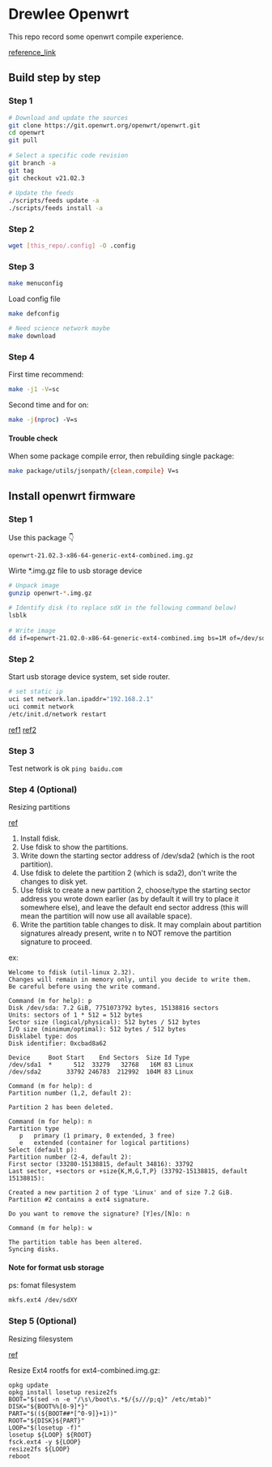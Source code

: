# Drewlee Openwrt

This repo record some openwrt compile experience.

[reference_link](https://openwrt.org/docs/guide-developer/toolchain/use-buildsystem)

## Build step by step

### Step 1

```sh
# Download and update the sources
git clone https://git.openwrt.org/openwrt/openwrt.git
cd openwrt
git pull
 
# Select a specific code revision
git branch -a
git tag
git checkout v21.02.3
 
# Update the feeds
./scripts/feeds update -a
./scripts/feeds install -a
```

### Step 2

```sh
wget [this_repo/.config] -O .config
```

### Step 3

```sh
make menuconfig
```

Load config file

```sh
make defconfig

# Need science network maybe
make download
```

### Step 4

First time recommend:

```sh
make -j1 -V=sc
```

Second time and for on:

```sh
make -j(nproc) -V=s
```

#### Trouble check

When some package compile error,
then rebuilding single package:

```sh
make package/utils/jsonpath/{clean,compile} V=s
```

## Install openwrt firmware

### Step 1

Use this package 👇

`openwrt-21.02.3-x86-64-generic-ext4-combined.img.gz`

Wirte *.img.gz file to usb storage device

```sh
# Unpack image
gunzip openwrt-*.img.gz
 
# Identify disk (to replace sdX in the following command below)
lsblk
 
# Write image
dd if=openwrt-21.02.0-x86-64-generic-ext4-combined.img bs=1M of=/dev/sdX
```

### Step 2

Start usb storage device system, set side router.

```sh
# set static ip
uci set network.lan.ipaddr="192.168.2.1"
uci commit network
/etc/init.d/network restart
```

[ref1](https://pfschina.org/wp/?p=8031)
[ref2](https://sspai.com/post/68511)

### Step 3

Test network is ok
`ping baidu.com`

### Step 4 (Optional)

Resizing partitions

[ref](https://openwrt.org/docs/guide-user/installation/openwrt_x86#resizing_partitions)

1. Install fdisk.
1. Use fdisk to show the partitions.
1. Write down the starting sector address of /dev/sda2 (which is the root partition).
1. Use fdisk to delete the partition 2 (which is sda2), don't write the changes to disk yet.
1. Use fdisk to create a new partition 2, choose/type the starting sector address you wrote down earlier (as by default it will try to place it somewhere else), and leave the default end sector address (this will mean the partition will now use all available space).
1. Write the partition table changes to disk. It may complain about partition signatures already present, write n to NOT remove the partition signature to proceed.

ex:

```
Welcome to fdisk (util-linux 2.32).
Changes will remain in memory only, until you decide to write them.
Be careful before using the write command.

Command (m for help): p
Disk /dev/sda: 7.2 GiB, 7751073792 bytes, 15138816 sectors
Units: sectors of 1 * 512 = 512 bytes
Sector size (logical/physical): 512 bytes / 512 bytes
I/O size (minimum/optimal): 512 bytes / 512 bytes
Disklabel type: dos
Disk identifier: 0xcbad8a62

Device     Boot Start    End Sectors  Size Id Type
/dev/sda1  *      512  33279   32768   16M 83 Linux
/dev/sda2       33792 246783  212992  104M 83 Linux

Command (m for help): d
Partition number (1,2, default 2): 

Partition 2 has been deleted.

Command (m for help): n
Partition type
   p   primary (1 primary, 0 extended, 3 free)
   e   extended (container for logical partitions)
Select (default p): 
Partition number (2-4, default 2): 
First sector (33280-15138815, default 34816): 33792
Last sector, +sectors or +size{K,M,G,T,P} (33792-15138815, default 15138815): 

Created a new partition 2 of type 'Linux' and of size 7.2 GiB.
Partition #2 contains a ext4 signature.

Do you want to remove the signature? [Y]es/[N]o: n

Command (m for help): w

The partition table has been altered.
Syncing disks.
```

#### Note for format usb storage
ps: fomat filesystem

```sh
mkfs.ext4 /dev/sdXY
```

### Step 5 (Optional)

Resizing filesystem

[ref](https://openwrt.org/docs/guide-user/installation/openwrt_x86#resizing_ext4_rootfs)

Resize Ext4 rootfs for ext4-combined.img.gz:

```
opkg update
opkg install losetup resize2fs
BOOT="$(sed -n -e "/\s\/boot\s.*$/{s///p;q}" /etc/mtab)"
DISK="${BOOT%%[0-9]*}"
PART="$((${BOOT##*[^0-9]}+1))"
ROOT="${DISK}${PART}"
LOOP="$(losetup -f)"
losetup ${LOOP} ${ROOT}
fsck.ext4 -y ${LOOP}
resize2fs ${LOOP}
reboot
```








